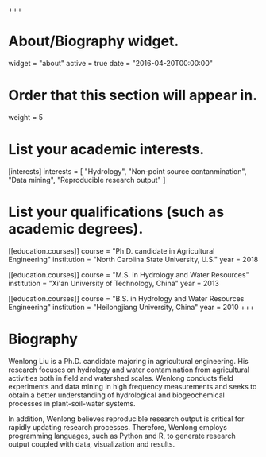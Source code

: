 +++
# About/Biography widget.
widget = "about"
active = true
date = "2016-04-20T00:00:00"

# Order that this section will appear in.
weight = 5

# List your academic interests.
[interests]
  interests = [
    "Hydrology",
    "Non-point source contanmination",
    "Data mining",
    "Reproducible research output"
  ]

# List your qualifications (such as academic degrees).
[[education.courses]]
  course = "Ph.D. candidate in Agricultural Engineering"
  institution = "North Carolina State University, U.S."
  year = 2018

[[education.courses]]
  course = "M.S. in Hydrology and Water Resources"
  institution = "Xi'an University of Technology, China"
  year = 2013

[[education.courses]]
  course = "B.S. in Hydrology and Water Resources Engineering"
  institution = "Heilongjiang University, China"
  year = 2010
+++

# Biography

Wenlong Liu is a Ph.D. candidate majoring in agricultural engineering. His research focuses on hydrology and water contamination from agricultural activities both in field and watershed scales.  Wenlong conducts field experiments and data mining in high frequency measurements and seeks to obtain a better understanding of hydrological and biogeochemical processes in plant-soil-water systems. 

In addition, Wenlong believes reproducible research output is critical for rapidly updating research processes.  Therefore, Wenlong employs programming languages, such as Python and R, to generate research output coupled with data, visualization and results. 